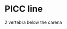 # PICC line

2 vertebra below the carena

<!-- {BearID:3267134F-EF05-47F6-B4A2-26C36C53146F-4980-000000E5C1D7F609} -->
